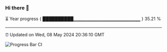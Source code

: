 ### Hi there 👋

⏳ Year progress { ██████████▁▁▁▁▁▁▁▁▁▁▁▁▁▁▁▁▁▁▁▁ } 35.21 %

---

⏰ Updated on Wed, 08 May 2024 20:36:10 GMT

![Progress Bar CI](https://github.com/IshwaranRudhara/GIT-ACTION/workflows/Progress%20Bar%20CI/badge.svg)
